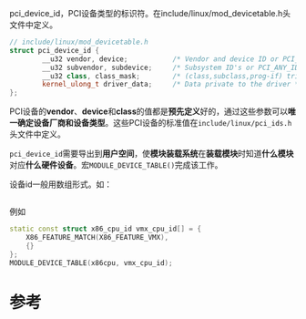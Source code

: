 
pci_device_id，PCI设备类型的标识符。在include/linux/mod_devicetable.h头文件中定义。

```cpp
// include/linux/mod_devicetable.h
struct pci_device_id {
        __u32 vendor, device;           /* Vendor and device ID or PCI_ANY_ID*/
        __u32 subvendor, subdevice;     /* Subsystem ID's or PCI_ANY_ID */
        __u32 class, class_mask;        /* (class,subclass,prog-if) triplet */
        kernel_ulong_t driver_data;     /* Data private to the driver */
};
```

PCI设备的**vendor**、**device**和**class**的值都是**预先定义**好的，通过这些参数可以**唯一确定设备厂商和设备类型**。这些PCI设备的标准值在`include/linux/pci_ids.h`头文件中定义。

`pci_device_id`需要导出到**用户空间**，使**模块装载系统**在**装载模块**时知道**什么模块**对应**什么硬件设备**。宏`MODULE_DEVICE_TABLE()`完成该工作。

设备id一般用数组形式。如：

```

```

例如

```cpp
static const struct x86_cpu_id vmx_cpu_id[] = {
    X86_FEATURE_MATCH(X86_FEATURE_VMX),
    {}
};
MODULE_DEVICE_TABLE(x86cpu, vmx_cpu_id);
```


# 参考

